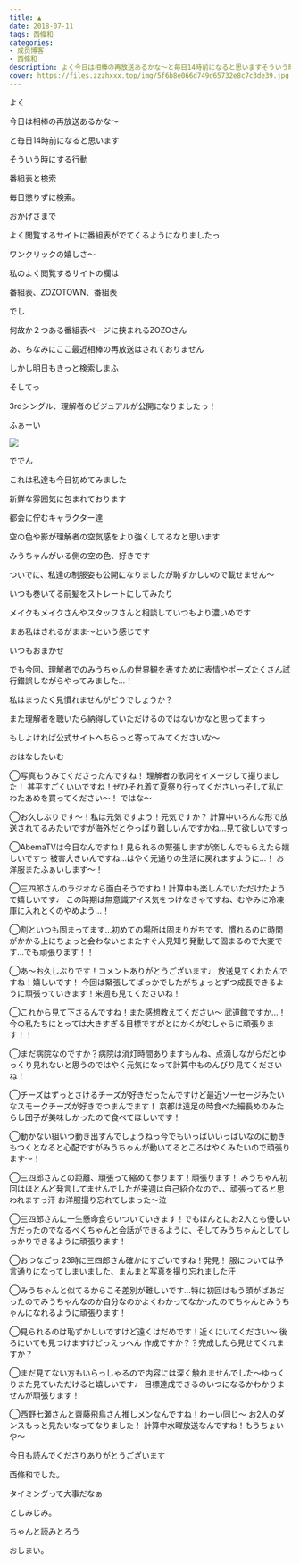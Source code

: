 ```yaml
---
title: ▲
date: 2018-07-11
tags: 西條和
categories: 
- 成员博客
- 西條和
description: よく今日は相棒の再放送あるかな〜と毎日14時前になると思いますそういう時にする行動...
cover: https://files.zzzhxxx.top/img/5f6b8e066d749d65732e8c7c3de39.jpg 
---
```







よく























今日は相棒の再放送あるかな〜










と毎日14時前になると思います









そういう時にする行動








番組表と検索







毎日懲りずに検索。











おかげさまで






よく閲覧するサイトに番組表がでてくるようになりましたっ







ワンクリックの嬉しさ〜










私のよく閲覧するサイトの欄は








番組表、ZOZOTOWN、番組表




でし







何故か２つある番組表ページに挟まれるZOZOさん













あ、ちなみにここ最近相棒の再放送はされておりません









しかし明日もきっと検索しまふ










そしてっ








3rdシングル、理解者のビジュアルが公開になりましたっ！








ふぁーい






![](https://files.zzzhxxx.top/img/5f6b8e066d749d65732e8c7c3de39.jpg)






ででん








これは私達も今日初めてみました








新鮮な雰囲気に包まれております







都会に佇むキャラクター達








空の色や影が理解者の空気感をより強くしてるなと思います










みうちゃんがいる側の空の色、好きです













ついでに、私達の制服姿も公開になりましたが恥ずかしいので載せません〜









いつも巻いてる前髪をストレートにしてみたり





メイクもメイクさんやスタッフさんと相談していつもより濃いめです








まあ私はされるがまま〜という感じです








いつもおまかせ











でも今回、理解者でのみうちゃんの世界観を表すために表情やポーズたくさん試行錯誤しながらやってみました…！









私はまったく見慣れませんがどうでしょうか？












また理解者を聴いたら納得していただけるのではないかなと思ってますっ












もしよければ公式サイトへちらっと寄ってみてくださいな〜












おはなしたいむ





◯写真もうみてくださったんですね！
理解者の歌詞をイメージして撮りました！
甚平すごくいいですね！ぜひそれ着て夏祭り行ってくださいっそして私にわたあめを買ってください〜！
ではな〜







◯お久しぶりです〜！私は元気ですよう！元気ですか？
計算中いろんな形で放送されてるみたいですが海外だとやっぱり難しいんですかね…見て欲しいですっ








◯AbemaTVは今日なんですね！見られるの緊張しますが楽しんでもらえたら嬉しいですっ
被害大きいんですね…はやく元通りの生活に戻れますように…！
お洋服またふぁいします〜！







◯三四郎さんのラジオなら面白そうですね！計算中も楽しんでいただけたようで嬉しいです♩
この時期は無意識アイス気をつけなきゃですね、むやみに冷凍庫に入れとくのやめよう…！





◯割といつも固まってます…初めての場所は固まりがちです、慣れるのに時間がかかる上にちょっと会わないとまたすぐ人見知り発動して固まるので大変です…でも頑張ります！！






◯あ〜お久しぶりです！コメントありがとうございます♩
放送見てくれたんですね！嬉しいです！
今回は緊張してばっかでしたがちょっとずつ成長できるように頑張っていきます！来週も見てくださいね！







◯これから見て下さるんですね！また感想教えてください〜
武道館ですか…！今の私たちにとっては大きすぎる目標ですがとにかくがむしゃらに頑張ります！！






◯まだ病院なのですか？病院は消灯時間ありますもんね、点滴しながらだとゆっくり見れないと思うのではやく元気になって計算中ものんびり見てくださいね！






◯チーズはずっとさけるチーズが好きだったんですけど最近ソーセージみたいなスモークチーズが好きでつまんでます！
京都は遠足の時食べた細長めのみたらし団子が美味しかったので食べてほしいです！






◯動かない組いつ動き出すんでしょうねっ今でもいっぱいいっぱいなのに動きもつくとなると心配ですがみうちゃんが動いてるところはやくみたいので頑張ります〜！






◯三四郎さんとの距離、頑張って縮めて参ります！頑張ります！
みうちゃん初回はほとんど発言してませんでしたが来週は自己紹介なので、、頑張ってると思われますっ汗
お洋服撮り忘れてしまった〜泣







◯三四郎さんに一生懸命食らいついていきます！でもほんとにお2人とも優しい方だったのでなるべくちゃんと会話ができるように、そしてみうちゃんとしてしっかりできるように頑張ります！






◯おつなごっ
23時に三四郎さん確かにすごいですね！発見！
服については予言通りになってしまいました、まんまと写真を撮り忘れました汗





◯みうちゃんと似てるからこそ差別が難しいです…特に初回はもう頭がばあだったのでみうちゃんなのか自分なのかよくわかってなかったのでちゃんとみうちゃんになれるように頑張ります！





◯見られるのは恥ずかしいですけど遠くはだめです！近くにいてください〜
後ろにいても見つけますけどっえっへん
作成ですか？？完成したら見せてくれますか？




◯まだ見てない方もいらっしゃるので内容には深く触れませんでした〜ゆっくりまた見ていただけると嬉しいです♩
目標達成できるのいつになるかわかりませんが頑張ります！






◯西野七瀬さんと齋藤飛鳥さん推しメンなんですね！わーい同じ〜
お2人のダンスもっと見たいなってなりました！
計算中水曜放送なんですね！もうちょいや〜












今日も読んでくださりありがとうございます













西條和でした。








タイミングって大事だなぁ





としみじみ。






ちゃんと読みとろう










おしまい。



